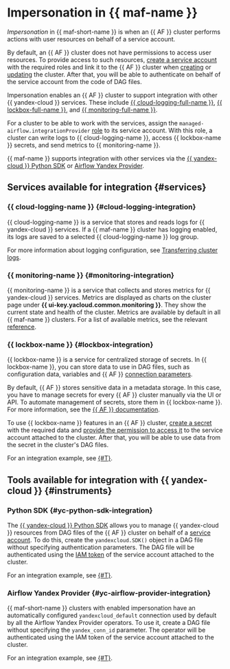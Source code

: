 # Impersonation in {{ maf-name }}

_Impersonation_ in {{ maf-short-name }} is when an {{ AF }} cluster performs actions with user resources on behalf of a service account.

By default, an {{ AF }} cluster does not have permissions to access user resources. To provide access to such resources, [create a service account](../../iam/operations/sa/create.md#create-sa) with the required roles and link it to the {{ AF }} cluster when [creating](../operations/cluster-create.md#create-cluster) or [updating](../operations/cluster-update.md) the cluster. After that, you will be able to authenticate on behalf of the service account from the code of DAG files.

Impersonation enables an {{ AF }} cluster to support integration with other {{ yandex-cloud }} services. These include [{{ cloud-logging-full-name }}](../../logging/index.yaml), [{{ lockbox-full-name }}](../../lockbox/concepts/index.md), and [{{ monitoring-full-name }}](../../monitoring/concepts/index.md).

 For a cluster to be able to work with the services, assign the `managed-airflow.integrationProvider` [role](../security/index.md#managed-airflow-integrationProvider) to its service account. With this role, a cluster can write logs to {{ cloud-logging-name }}, access {{ lockbox-name }} secrets, and send metrics to {{ monitoring-name }}.

{{ maf-name }} supports integration with other services via the [{{ yandex-cloud }} Python SDK](https://github.com/yandex-cloud/python-sdk) or [Airflow Yandex Provider](https://airflow.apache.org/docs/apache-airflow-providers-yandex/stable/index.html).

## Services available for integration {#services}

### {{ cloud-logging-name }} {#cloud-logging-integration}

{{ cloud-logging-name }} is a service that stores and reads logs for {{ yandex-cloud }} services. If a {{ maf-name }} cluster has logging enabled, its logs are saved to a selected {{ cloud-logging-name }} log group.

For more information about logging configuration, see [Transferring cluster logs](../operations/af-logging.md).

### {{ monitoring-name }} {#monitoring-integration}

{{ monitoring-name }} is a service that collects and stores metrics for {{ yandex-cloud }} services. Metrics are displayed as charts on the cluster page under **{{ ui-key.yacloud.common.monitoring }}**. They show the current state and health of the cluster. Metrics are available by default in all {{ maf-name }} clusters. For a list of available metrics, see the relevant [reference](../metrics.md).

### {{ lockbox-name }} {#lockbox-integration}

{{ lockbox-name }} is a service for centralized storage of secrets. In {{ lockbox-name }}, you can store data to use in DAG files, such as configuration data, variables and {{ AF }} [connection parameters](../tutorials/data-processing-automation.md#connections).

By default, {{ AF }} stores sensitive data in a metadata storage. In this case, you have to manage secrets for every {{ AF }} cluster manually via the UI or API. To automate management of secrets, store them in {{ lockbox-name }}. For more information, see the [{{ AF }} documentation](https://airflow.apache.org/docs/apache-airflow/stable/security/secrets/secrets-backend/index.html).

To use {{ lockbox-name }} features in an {{ AF }} cluster, [create a secret](../../lockbox/operations/secret-create.md) with the required data and [provide the permission to access it](../../lockbox/operations/secret-access.md) to the service account attached to the cluster. After that, you will be able to use data from the secret in the cluster's DAG files.

For an integration example, see [{#T}](../tutorials/lockbox-secrets-in-maf-cluster.md).

## Tools available for integration with {{ yandex-cloud }} {#instruments}

### Python SDK {#yc-python-sdk-integration}

The [{{ yandex-cloud }} Python SDK](https://github.com/yandex-cloud/python-sdk) allows you to manage {{ yandex-cloud }} resources from DAG files of the {{ AF }} cluster on behalf of a [service account](../../functions/operations/function-sa.md). To do this, create the `yandexcloud.SDK()` object in a DAG file without specifying authentication parameters. The DAG file will be authenticated using the [IAM token](../../iam/concepts/authorization/iam-token.md) of the service account attached to the cluster.

For an integration example, see [{#T}](../tutorials/using-python-sdk.md).

### Airflow Yandex Provider {#yc-airflow-provider-integration}

{{ maf-short-name }} clusters with enabled impersonation have an automatically configured `yandexcloud_default` connection used by default by all the Airflow Yandex Provider operators. To use it, create a DAG file without specifying the `yandex_conn_id` parameter. The operator will be authenticated using the IAM token of the service account attached to the cluster.

For an integration example, see [{#T}](../tutorials/airflow-auto-tasks.md).
